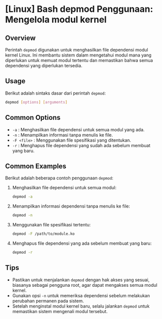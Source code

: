 # [Linux] Bash depmod Penggunaan: Mengelola modul kernel

## Overview
Perintah `depmod` digunakan untuk menghasilkan file dependensi modul kernel Linux. Ini membantu sistem dalam mengetahui modul mana yang diperlukan untuk memuat modul tertentu dan memastikan bahwa semua dependensi yang diperlukan tersedia.

## Usage
Berikut adalah sintaks dasar dari perintah `depmod`:

```bash
depmod [options] [arguments]
```

## Common Options
- `-a` : Menghasilkan file dependensi untuk semua modul yang ada.
- `-n` : Menampilkan informasi tanpa menulis ke file.
- `-F <file>` : Menggunakan file spesifikasi yang ditentukan.
- `-r` : Menghapus file dependensi yang sudah ada sebelum membuat yang baru.

## Common Examples
Berikut adalah beberapa contoh penggunaan `depmod`:

1. Menghasilkan file dependensi untuk semua modul:
   ```bash
   depmod -a
   ```

2. Menampilkan informasi dependensi tanpa menulis ke file:
   ```bash
   depmod -n
   ```

3. Menggunakan file spesifikasi tertentu:
   ```bash
   depmod -F /path/to/module.ko
   ```

4. Menghapus file dependensi yang ada sebelum membuat yang baru:
   ```bash
   depmod -r
   ```

## Tips
- Pastikan untuk menjalankan `depmod` dengan hak akses yang sesuai, biasanya sebagai pengguna root, agar dapat mengakses semua modul kernel.
- Gunakan opsi `-n` untuk memeriksa dependensi sebelum melakukan perubahan permanen pada sistem.
- Setelah menginstal modul kernel baru, selalu jalankan `depmod` untuk memastikan sistem mengenali modul tersebut.